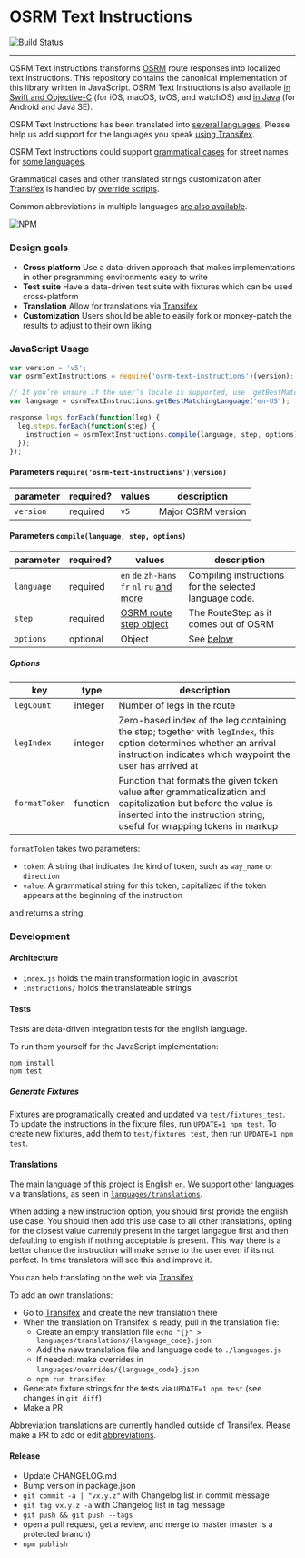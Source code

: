 # OSRM Text Instructions

[![Build Status](https://travis-ci.org/Project-OSRM/osrm-text-instructions.svg?branch=master)](https://travis-ci.org/Project-OSRM/osrm-text-instructions)

----

OSRM Text Instructions transforms [OSRM](http://www.project-osrm.org/) route responses into localized text instructions. This repository contains the canonical implementation of this library written in JavaScript. OSRM Text Instructions is also available [in Swift and Objective-C](https://github.com/Project-OSRM/osrm-text-instructions.swift/) (for iOS, macOS, tvOS, and watchOS) and [in Java](https://github.com/Project-OSRM/osrm-text-instructions.java/) (for Android and Java SE).

OSRM Text Instructions has been translated into [several languages](https://github.com/Project-OSRM/osrm-text-instructions/tree/master/languages/translations/). Please help us add support for the languages you speak [using Transifex](https://www.transifex.com/project-osrm/osrm-text-instructions/).

OSRM Text Instructions could support [grammatical cases](https://github.com/Project-OSRM/osrm-text-instructions/tree/master/Grammar.md) for street names for [some languages](https://github.com/Project-OSRM/osrm-text-instructions/tree/master/languages/grammar/).

Grammatical cases and other translated strings customization after [Transifex](https://www.transifex.com/project-osrm/osrm-text-instructions/) is handled by [override scripts](https://github.com/Project-OSRM/osrm-text-instructions/tree/master/languages/overrides/).

Common abbreviations in multiple languages [are also available](https://github.com/Project-OSRM/osrm-text-instructions/pull/221).

[![NPM](https://nodei.co/npm/osrm-text-instructions.png)](https://npmjs.org/package/osrm-text-instructions/)

### Design goals

- __Cross platform__ Use a data-driven approach that makes implementations in other programming environments easy to write
- __Test suite__ Have a data-driven test suite with fixtures which can be used cross-platform
- __Translation__ Allow for translations via [Transifex](https://www.transifex.com/project-osrm/osrm-text-instructions/)
- __Customization__ Users should be able to easily fork or monkey-patch the results to adjust to their own liking

### JavaScript Usage

```js
var version = 'v5';
var osrmTextInstructions = require('osrm-text-instructions')(version);

// If you’re unsure if the user’s locale is supported, use `getBestMatchingLanguage` method to find an appropriate language.
var language = osrmTextInstructions.getBestMatchingLanguage('en-US');

response.legs.forEach(function(leg) {
  leg.steps.forEach(function(step) {
    instruction = osrmTextInstructions.compile(language, step, options)
  });
});
```

#### Parameters `require('osrm-text-instructions')(version)`

parameter | required? | values | description
---|----|----|---
`version` | required | `v5` | Major OSRM version

#### Parameters `compile(language, step, options)`

parameter | required? | values | description
---|----|----|---
`language` | required | `en` `de` `zh-Hans` `fr` `nl` `ru` [and more](https://github.com/Project-OSRM/osrm-text-instructions/tree/master/languages/translations/) | Compiling instructions for the selected language code.
`step` | required | [OSRM route step object](https://github.com/Project-OSRM/osrm-backend/blob/master/docs/http.md#routestep-object) | The RouteStep as it comes out of OSRM
`options` | optional | Object | See [below](#options)

##### Options

key | type | description
----|----|----
`legCount` | integer | Number of legs in the route
`legIndex` | integer | Zero-based index of the leg containing the step; together with `legIndex`, this option determines whether an arrival instruction indicates which waypoint the user has arrived at
`formatToken` | function | Function that formats the given token value after grammaticalization and capitalization but before the value is inserted into the instruction string; useful for wrapping tokens in markup

`formatToken` takes two parameters:

* `token`: A string that indicates the kind of token, such as `way_name` or `direction`
* `value`: A grammatical string for this token, capitalized if the token appears at the beginning of the instruction

and returns a string.

### Development
#### Architecture

- `index.js` holds the main transformation logic in javascript
- `instructions/` holds the translateable strings

#### Tests

Tests are data-driven integration tests for the english language.

To run them yourself for the JavaScript implementation:

```
npm install
npm test
```

##### Generate Fixtures

Fixtures are programatically created and updated via `test/fixtures_test`. To update the instructions in the fixture files, run `UPDATE=1 npm test`. To create new fixtures, add them to `test/fixtures_test`, then run `UPDATE=1 npm test`.

#### Translations

The main language of this project is English `en`. We support other languages via translations, as seen in [`languages/translations`](https://github.com/Project-OSRM/osrm-text-instructions/tree/master/languages/translations/).

When adding a new instruction option, you should first provide the english use case. You should then add this use case to all other translations, opting for the closest value currently present in the target langague first and then defaulting to english if nothing acceptable is present. This way there is a better chance the instruction will make sense to the user even if its not perfect. In time translators will see this and improve it.

You can help translating on the web via [Transifex](https://www.transifex.com/project-osrm/osrm-text-instructions/)

To add an own translations:

- Go to [Transifex](https://www.transifex.com/project-osrm/osrm-text-instructions/) and create the new translation there
- When the translation on Transifex is ready, pull in the translation file:
  - Create an empty translation file `echo "{}" > languages/translations/{language_code}.json`
  - Add the new translation file and language code to `./languages.js`
  - If needed: make overrides in `languages/overrides/{language_code}.json`
  - `npm run transifex`
- Generate fixture strings for the tests via `UPDATE=1 npm test` (see changes in `git diff`)
- Make a PR

Abbreviation translations are currently handled outside of Transifex. Please make a PR to add or edit [abbreviations](https://github.com/Project-OSRM/osrm-text-instructions/tree/master/languages/abbreviations/).

#### Release

- Update CHANGELOG.md
- Bump version in package.json
- `git commit -a | "vx.y.z"` with Changelog list in commit message
- `git tag vx.y.z -a` with Changelog list in tag message
- `git push && git push --tags`
- open a pull request, get a review, and merge to master (master is a protected branch)
- `npm publish`

